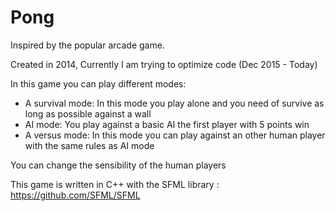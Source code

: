 Pong
====
Inspired by the popular arcade game.

Created in 2014, Currently I am trying to optimize code (Dec 2015 - Today)

In this game you can play different modes: 
- A survival mode: In this mode you play alone and you need of survive as long as possible against a wall
- AI mode: You play against a basic AI the first player with 5 points win
- A versus mode: In this mode you can play against an other human player with the same rules as AI mode

You can change the sensibility of the human players

This game is written in C++ with the SFML library : https://github.com/SFML/SFML

